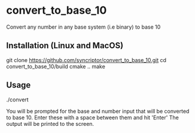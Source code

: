 # convert_to_base_10
Convert any number in any base system (i.e binary) to base 10

## Installation (Linux and MacOS)
git clone https://github.com/syncriptor/convert_to_base_10.git
cd convert_to_base_10/build
cmake ..
make

## Usage
./convert

You will be prompted for the base and number input that will be converted to base 10.
Enter these with a space between them and hit 'Enter'
The output will be printed to the screen.

